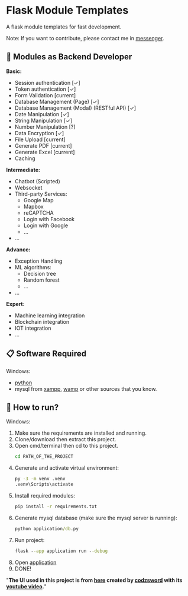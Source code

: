 # Flask Module Templates

A flask module templates for fast development.

Note: If you want to contribute, please contact me in [messenger](https://www.messenger.com/t/100031409211694).

## 📖 Modules as Backend Developer
**Basic:**
* Session authentication [✓]
* Token authentication [✓]
* Form Validation [current]
* Database Management (Page) [✓]
* Database Management (Modal) (RESTful API) [✓]
* Date Manipulation [✓]
* String Manipulation [✓]
* Number Manipulation [?]
* Data Encryption [✓]
* File Upload [current]
* Generate PDF [current]
* Generate Excel  [current]
* Caching 

**Intermediate:**
* Chatbot (Scripted)
* Websocket
* Third-party Services:
  * Google Map
  * Mapbox
  * reCAPTCHA
  * Login with Facebook
  * Login with Google
  * ...
* ...

**Advance:** 
* Exception Handling
* ML algorithms:
  * Decision tree
  * Random forest
  * ...
* ...

**Expert:** 
* Machine learning integration
* Blockchain integration
* IOT integration
* ...

## 📋 Software Required
Windows:
* [python](https://www.python.org/downloads/)
* mysql from [xampp](https://www.apachefriends.org/), [wamp](https://www.wampserver.com/en/) or other sources that you know.

## 🏃 How to run?
Windows:
1. Make sure the requirements are installed and running.
2. Clone/download then extract this project.
3. Open cmd/terminal then cd to this project.
   ```cmd
   cd PATH_OF_THE_PROJECT
   ```
4. Generate and activate virtual environment:
   ```cmd
   py -3 -m venv .venv
   .venv\Scripts\activate
   ```
5. Install required modules:
    ```cmd
   pip install -r requirements.txt
    ```
6. Generate mysql database (make sure the mysql server is running):
    ```cmd
   python application/db.py
   ```
7. Run project:
   ```cmd
   flask --app application run --debug
   ```
8. Open [application](http://127.0.0.1:5000/)
9. DONE!

"**The UI used in this project is from [here](https://github.com/codzsword/sidebar-bootstrap) created by [codzsword](https://github.com/codzsword) with its [youtube video](https://www.youtube.com/watch?v=i7uJAOFEd4g).**"

